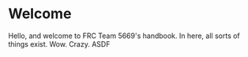 
# Welcome

Hello, and welcome to FRC Team 5669's handbook. In here, all sorts of things exist. Wow. Crazy.
ASDF
